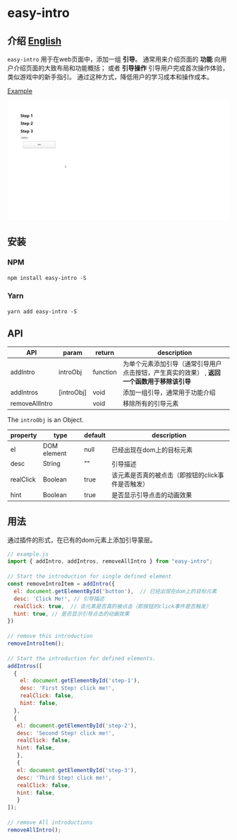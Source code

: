 # easy-intro
## 介绍 [English](./doc/English.md)

`easy-intro` 用于在web页面中，添加一组 **引导**。
通常用来介绍页面的 **功能** 向用户介绍页面的大致布局和功能概括；
或者 **引导操作** 引导用户完成首次操作体验，类似游戏中的新手指引。
通过这种方式，降低用户的学习成本和操作成本。

[Example](./example/index.html)

![Example](./doc/example.gif)


## 安装
### NPM
`npm install easy-intro -S`

### Yarn
`yarn add easy-intro -S`


## API


|    API          | param      | return   | description                                                                                      |
| ----------      | ---------- | ------   | ------------------------------------------------------------------------------------------------ |
| addIntro        | introObj   | function | 为单个元素添加引导（通常引导用户点击按钮，产生真实的效果） , **返回一个函数用于移除该引导**               |
| addIntros       | [introObj] | void     | 添加一组引导，通常用于功能介绍                                                                              |
| removeAllIntro  |            | void     | 移除所有的引导元素                                                                         |
 
 The `introObj` is an Object.
 
| property  | type | default | description | 
| --------  | ---- | ------- | ----------- |
| el        | DOM element | null | 已经出现在dom上的目标元素  |
| desc      | String | "" | 引导描述 |
| realClick | Boolean | true | 该元素是否真的被点击（即按钮的click事件是否触发） |
| hint | Boolean | true | 是否显示引导点击的动画效果 |


## 用法

通过插件的形式，在已有的dom元素上添加引导蒙层。

```javascript
// example.js
import { addIntro, addIntros, removeAllIntro } from "easy-intro";

// Start the introduction for single defined element
const removeIntroItem = addIntro({
  el: document.getElementById('button'),  // 已经出现在dom上的目标元素
  desc: 'Click Me!', // 引导描述
  realClick: true,  // 该元素是否真的被点击（即按钮的click事件是否触发）
  hint: true, // 是否显示引导点击的动画效果
})

// remove this introduction
removeIntroItem();

// Start the introduction for defined elements.
addIntros([
  {
    el: document.getElementById('step-1'),
    desc: 'First Step! click me!',
    realClick: false,
    hint: false,
  },
  {
   el: document.getElementById('step-2'),
   desc: 'Second Step! click me!',
   realClick: false,
   hint: false,
   },
   {
   el: document.getElementById('step-3'),
   desc: 'Third Step! click me!',
   realClick: false,
   hint: false,
   }
]);

// remove All introductions
removeAllIntro();
```
